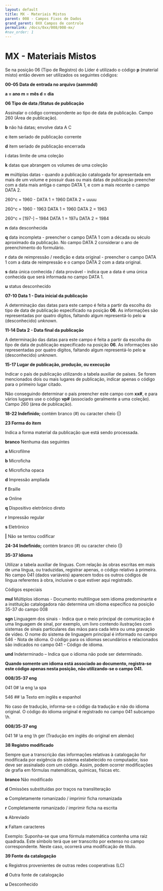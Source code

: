 ```yaml
---
layout: default
title: MX - Materiais Mistos
parent: 008 - Campos Fixos de Dados
grand_parent: 0XX Campos de controle
permalink: /docs/0xx/008/008-mx/
#nav_order: 1
---
```

# MX - Materiais Mistos

Se na posição 06 (Tipo de Registro) do Líder é utilizado o código **p** (material misto) então devem ser utilizados os seguintes códigos:

**00-05 Data de entrada no arquivo (aammdd)**

**a = ano m = mês d = dia**


**06 Tipo de data /Status de publicação**

Assinalar o código correspondente ao tipo de data de publicação. Campo 260 (Área de publicação).

**b** não há datas; envolve data A C

**c** item seriado de publicação corrente

**d** item seriado de publicação encerrada

**i** datas limite de uma coleção

**k** datas que abrangem os volumes de uma coleção

**m** múltiplas datas - quando a publicação catalogada for apresentada em mais de um volume e possuir duas ou mais datas de publicação preencher com a data mais antiga o campo DATA 1, e com a mais recente o campo DATA 2.



260^c = 1960 - DATA 1 = 1960 DATA 2 = uuuu



 260^c = 1960 - 1963 DATA 1 = 1960 DATA 2 = 1963



 260^c = [197-] – 1984 DATA 1 = 197u DATA 2 = 1984





**n** data desconhecida

**q** data incompleta - preencher o campo DATA 1 com a década ou século aproximado da publicação. No campo DATA 2 considerar o ano de preenchimento do formulário.

**r** data de reimpressão / reedição e data original - preencher o campo DATA 1 com a data de reimpressão e o campo DATA 2 com a data original.

**s** data única conhecida / data provável - indica que a data é uma única conhecida que será informada no campo DATA 1.

**u** status desconhecido



**07-10 Data 1 - Data inicial da publicação**

A determinação das datas para este campo é feita a partir da escolha do tipo de data de publicação especificado na posição **06**. As informações são representadas por quatro dígitos, faltando algum representá-lo pelo **u** (desconhecido) *unknown*.

**11-14 Data 2 - Data final da publicação**

A determinação das datas para este campo é feita a partir da escolha do tipo de data de publicação especificado na posição **06**. As informações são representadas por quatro dígitos, faltando algum representá-lo pelo **u** (desconhecido) *unknown*.

**15-17 Lugar de publicação, produção, ou execução**

Indicar o país de publicação utilizando a tabela auxiliar de países. Se forem mencionados dois ou mais lugares de publicação, indicar apenas o código para o primeiro lugar citado.

Não conseguindo determinar o país preencher este campo com **xx#**, e para vários lugares use o código **vp#** (associado geralmente a uma coleção). Campo 260 (área de publicação).

**18-22 Indefinido;** contém branco (#) ou caracter cheio (\|)

**23 Forma do item**

Indica a forma material da publicação que está sendo processada.

**branco** Nenhuma das seguintes

 **a** Microfilme

**b** Microficha

 **c** Microficha opaca

**d** Impressão ampliada

 **f** Braille

**o** Online

 **q** Dispositivo eletrônico direto

**r** Impressão regular

**s** Eletrônico

**\|** Não se tentou codificar



**24-34 Indefinido;** contém branco (#) ou caracter cheio (\|)

**35-37 Idioma**

Utilizar a tabela auxiliar de línguas. Com relação às obras escritas em mais de uma língua, ou traduzidas, registrar apenas, o código relativo à primeira. No campo 041 (dados variáveis) aparecem todos os outros códigos de língua referentes à obra, inclusive o que estiver aqui registrado.

Códigos especiais





 **mul** Múltiplos idiomas - Documento multilíngue sem idioma predominante e a instituição catalogadora não determina um idioma específico na posição 35-37 do campo 008

 **sgn** Linguagem dos sinais - Indica que o meio principal de comunicação é uma linguagem de sinal, por exemplo, um livro contendo ilustrações com sistemas de sinais particulares das mãos para cada letra ou uma gravação de vídeo. O nome do sistema de linguagem principal é informado no campo 546 - Nota de idioma. O código para os idiomas secundários e relacionados são indicados no campo 041 - Código de idioma.

 **und** Indeterminado – Indica que o idioma não pode ser determinado.



**Quando somente um idioma está associado ao documento, registra-se este código apenas nesta posição, não utilizando-se o campo 041.**

 **008/35-37 eng**



 041 0# \\a eng \\a spa



 546 ## \\a Texto em inglês e espanhol





No caso de tradução, informa-se o código da tradução e não do idioma original. O código do idioma original é registrado no campo 041 subcampo \\h.

 **008/35-37 eng**



 041 1# \\a eng \\h ger (Tradução em inglês do original em alemão)





**38 Registro modificado**

Sempre que a transcrição das informações relativas à catalogação for modificada por exigência do sistema estabelecido no computador, isso deve ser assinalado com um código. Assim, podem ocorrer modificações de grafia em fórmulas matemáticas, químicas, físicas etc.

 **branco** Não modificado

 **d** Omissões substituídas por traços na transliteração

 **o** Completamente romanizado / imprimir ficha romanizada

 **r** Completamente romanizado / imprimir ficha na escrita

 **s** Abreviado

 **x** Faltam caracteres



Exemplo: Suponha-se que uma fórmula matemática contenha uma raiz quadrada. Este símbolo terá que ser transcrito por extenso no campo correspondente. Neste caso, ocorrerá uma modificação de título.

**39 Fonte da catalogação**

 **c** Registros provenientes de outras redes cooperativas (LC)

 **d** Outra fonte de catalogação

 **u** Desconhecido